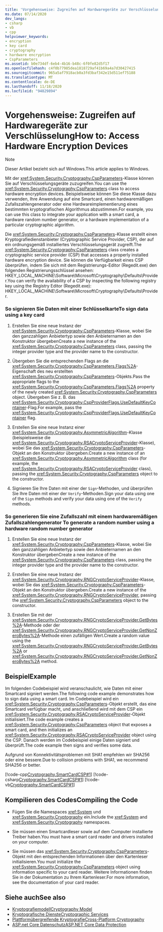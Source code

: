 ```yaml
---
title: 'Vorgehensweise: Zugreifen auf Hardwaregeräte zur Verschlüsselung'
ms.date: 07/14/2020
dev_langs:
- csharp
- vb
- cpp
helpviewer_keywords:
- encryption
- key card
- cryptography
- hardware encryption
- CspParameters
ms.assetid: b0e734df-6eb4-4b16-b48c-6f0fe82d5f17
ms.openlocfilehash: c4f0b77985dea1818729af41b69a4a7d30427415
ms.sourcegitcommit: 965a5af7918acb0a3fd3baf342e15d511ef75188
ms.translationtype: MT
ms.contentlocale: de-DE
ms.lasthandoff: 11/18/2020
ms.locfileid: "94829894"
---
```

# <a name="how-to-access-hardware-encryption-devices"></a><span data-ttu-id="d96d9-102">Vorgehensweise: Zugreifen auf Hardwaregeräte zur Verschlüsselung</span><span class="sxs-lookup"><span data-stu-id="d96d9-102">How to: Access Hardware Encryption Devices</span></span>

> [!NOTE]
> <span data-ttu-id="d96d9-103">Dieser Artikel bezieht sich auf Windows.</span><span class="sxs-lookup"><span data-stu-id="d96d9-103">This article applies to Windows.</span></span>

<span data-ttu-id="d96d9-104">Mit der <xref:System.Security.Cryptography.CspParameters>-Klasse können Sie auf Verschlüsselungsgeräte zuzugreifen.</span><span class="sxs-lookup"><span data-stu-id="d96d9-104">You can use the <xref:System.Security.Cryptography.CspParameters> class to access hardware encryption devices.</span></span> <span data-ttu-id="d96d9-105">Beispielsweise können Sie diese Klasse dazu verwenden, Ihre Anwendung auf eine Smartcard, einen hardwaremäßigen Zufallszahlengenerator oder eine Hardwareimplementierung eines bestimmten kryptografischen Algorithmus abzustimmen.</span><span class="sxs-lookup"><span data-stu-id="d96d9-105">For example, you can use this class to integrate your application with a smart card, a hardware random number generator, or a hardware implementation of a particular cryptographic algorithm.</span></span>  

<span data-ttu-id="d96d9-106">Die <xref:System.Security.Cryptography.CspParameters>-Klasse erstellt einen Kryptografiedienstanbieter (Cryptographic Service Provider, CSP), der auf ein ordnungsgemäß installiertes Verschlüsselungsgerät zugreift.</span><span class="sxs-lookup"><span data-stu-id="d96d9-106">The <xref:System.Security.Cryptography.CspParameters> class creates a cryptographic service provider (CSP) that accesses a properly installed hardware encryption device.</span></span>  <span data-ttu-id="d96d9-107">Sie können die Verfügbarkeit eines CSP überprüfen, indem Sie sich mit dem Registrierungs-Editor (Regedit.exe) den folgenden Registrierungsschlüssel ansehen: HKEY_LOCAL_MACHINE\Software\Microsoft\Cryptography\Defaults\Provider.</span><span class="sxs-lookup"><span data-stu-id="d96d9-107">You can verify the availability of a CSP by inspecting the following registry key using the Registry Editor (Regedit.exe):  HKEY_LOCAL_MACHINE\Software\Microsoft\Cryptography\Defaults\Provider.</span></span>  
  
### <a name="to-sign-data-using-a-key-card"></a><span data-ttu-id="d96d9-108">So signieren Sie Daten mit einer Schlüsselkarte</span><span class="sxs-lookup"><span data-stu-id="d96d9-108">To sign data using a key card</span></span>  
  
1. <span data-ttu-id="d96d9-109">Erstellen Sie eine neue Instanz der <xref:System.Security.Cryptography.CspParameters>-Klasse, wobei Sie den ganzzahligen Anbietertyp sowie den Anbieternamen an den Konstruktor übergeben</span><span class="sxs-lookup"><span data-stu-id="d96d9-109">Create a new instance of the <xref:System.Security.Cryptography.CspParameters> class, passing the integer provider type and the provider name to the constructor.</span></span>  
  
2. <span data-ttu-id="d96d9-110">Übergeben Sie die entsprechenden Flags an die <xref:System.Security.Cryptography.CspParameters.Flags%2A>-Eigenschaft des neu erstellten <xref:System.Security.Cryptography.CspParameters>-Objekts.</span><span class="sxs-lookup"><span data-stu-id="d96d9-110">Pass the appropriate flags to the <xref:System.Security.Cryptography.CspParameters.Flags%2A> property of the newly created <xref:System.Security.Cryptography.CspParameters> object.</span></span>  <span data-ttu-id="d96d9-111">Übergeben Sie z. B. das <xref:System.Security.Cryptography.CspProviderFlags.UseDefaultKeyContainer>-Flag.</span><span class="sxs-lookup"><span data-stu-id="d96d9-111">For example, pass the <xref:System.Security.Cryptography.CspProviderFlags.UseDefaultKeyContainer> flag.</span></span>  
  
3. <span data-ttu-id="d96d9-112">Erstellen Sie eine neue Instanz einer <xref:System.Security.Cryptography.AsymmetricAlgorithm>-Klasse (beispielsweise die <xref:System.Security.Cryptography.RSACryptoServiceProvider>-Klasse), wobei Sie das <xref:System.Security.Cryptography.CspParameters>-Objekt an den Konstruktor übergeben.</span><span class="sxs-lookup"><span data-stu-id="d96d9-112">Create a new instance of an <xref:System.Security.Cryptography.AsymmetricAlgorithm> class (for example, the <xref:System.Security.Cryptography.RSACryptoServiceProvider> class), passing the <xref:System.Security.Cryptography.CspParameters> object to the constructor.</span></span>  
  
4. <span data-ttu-id="d96d9-113">Signieren Sie Ihre Daten mit einer der `Sign`-Methoden, und überprüfen Sie Ihre Daten mit einer der `Verify`-Methoden.</span><span class="sxs-lookup"><span data-stu-id="d96d9-113">Sign your data using one of the `Sign` methods and verify your data using one of the `Verify` methods.</span></span>  
  
### <a name="to-generate-a-random-number-using-a-hardware-random-number-generator"></a><span data-ttu-id="d96d9-114">So generieren Sie eine Zufallszahl mit einem hardwaremäßigen Zufallszahlengenerator </span><span class="sxs-lookup"><span data-stu-id="d96d9-114">To generate a random number using a hardware random number generator</span></span>  
  
1. <span data-ttu-id="d96d9-115">Erstellen Sie eine neue Instanz der <xref:System.Security.Cryptography.CspParameters>-Klasse, wobei Sie den ganzzahligen Anbietertyp sowie den Anbieternamen an den Konstruktor übergeben</span><span class="sxs-lookup"><span data-stu-id="d96d9-115">Create a new instance of the <xref:System.Security.Cryptography.CspParameters> class, passing the integer provider type and the provider name to the constructor.</span></span>  
  
2. <span data-ttu-id="d96d9-116">Erstellen Sie eine neue Instanz der <xref:System.Security.Cryptography.RNGCryptoServiceProvider>-Klasse, wobei Sie das <xref:System.Security.Cryptography.CspParameters>-Objekt an den Konstruktor übergeben.</span><span class="sxs-lookup"><span data-stu-id="d96d9-116">Create a new instance of the <xref:System.Security.Cryptography.RNGCryptoServiceProvider>, passing the <xref:System.Security.Cryptography.CspParameters> object to the constructor.</span></span>  
  
3. <span data-ttu-id="d96d9-117">Erstellen Sie mit der <xref:System.Security.Cryptography.RNGCryptoServiceProvider.GetBytes%2A>-Methode oder der <xref:System.Security.Cryptography.RNGCryptoServiceProvider.GetNonZeroBytes%2A>-Methode einen zufälligen Wert.</span><span class="sxs-lookup"><span data-stu-id="d96d9-117">Create a random value using the <xref:System.Security.Cryptography.RNGCryptoServiceProvider.GetBytes%2A> or <xref:System.Security.Cryptography.RNGCryptoServiceProvider.GetNonZeroBytes%2A> method.</span></span>  
  
## <a name="example"></a><span data-ttu-id="d96d9-118">Beispiel</span><span class="sxs-lookup"><span data-stu-id="d96d9-118">Example</span></span>

<span data-ttu-id="d96d9-119">Im folgenden Codebeispiel wird veranschaulicht, wie Daten mit einer Smartcard signiert werden.</span><span class="sxs-lookup"><span data-stu-id="d96d9-119">The following code example demonstrates how to sign data using a smart card.</span></span>  <span data-ttu-id="d96d9-120">Im Codebeispiel wird ein <xref:System.Security.Cryptography.CspParameters>-Objekt erstellt, das eine Smartcard verfügbar macht, und anschließend wird mit dem CSP ein <xref:System.Security.Cryptography.RSACryptoServiceProvider>-Objekt initialisiert.</span><span class="sxs-lookup"><span data-stu-id="d96d9-120">The code example creates a <xref:System.Security.Cryptography.CspParameters> object that exposes a smart card, and then initializes an <xref:System.Security.Cryptography.RSACryptoServiceProvider> object using the CSP.</span></span>  <span data-ttu-id="d96d9-121">Danach werden im Codebeispiel einige Daten signiert und überprüft.</span><span class="sxs-lookup"><span data-stu-id="d96d9-121">The code example then signs and verifies some data.</span></span>  

<span data-ttu-id="d96d9-122">Aufgrund von Konnektivitätsproblemen mit SHA1 empfehlen wir SHA256 oder eine bessere.</span><span class="sxs-lookup"><span data-stu-id="d96d9-122">Due to collision problems with SHA1, we recommend SHA256 or better.</span></span>
  
[!code-cpp[Cryptography.SmartCardCSP#1](../../../samples/snippets/cpp/VS_Snippets_CLR/Cryptography.SmartCardCSP/CPP/Cryptography.SmartCardCSP.cpp#1)]
[!code-csharp[Cryptography.SmartCardCSP#1](../../../samples/snippets/csharp/VS_Snippets_CLR/Cryptography.SmartCardCSP/CS/example.cs#1)]
[!code-vb[Cryptography.SmartCardCSP#1](../../../samples/snippets/visualbasic/VS_Snippets_CLR/Cryptography.SmartCardCSP/VB/example.vb#1)]  
  
## <a name="compiling-the-code"></a><span data-ttu-id="d96d9-123">Kompilieren des Codes</span><span class="sxs-lookup"><span data-stu-id="d96d9-123">Compiling the Code</span></span>  
  
- <span data-ttu-id="d96d9-124">Fügen Sie die Namespaces <xref:System> und <xref:System.Security.Cryptography> ein.</span><span class="sxs-lookup"><span data-stu-id="d96d9-124">Include the <xref:System> and <xref:System.Security.Cryptography> namespaces.</span></span>  
  
- <span data-ttu-id="d96d9-125">Sie müssen einen Smartcardleser sowie auf dem Computer installierte Treiber haben.</span><span class="sxs-lookup"><span data-stu-id="d96d9-125">You must have a smart card reader and drivers installed on your computer.</span></span>  
  
- <span data-ttu-id="d96d9-126">Sie müssen das <xref:System.Security.Cryptography.CspParameters>-Objekt mit den entsprechenden Informationen über den Kartenleser initialisieren.</span><span class="sxs-lookup"><span data-stu-id="d96d9-126">You must initialize the <xref:System.Security.Cryptography.CspParameters> object using information specific to your card reader.</span></span>  <span data-ttu-id="d96d9-127">Weitere Informationen finden Sie in der Dokumentation zu Ihrem Kartenleser.</span><span class="sxs-lookup"><span data-stu-id="d96d9-127">For more information, see the documentation of your card reader.</span></span>

## <a name="see-also"></a><span data-ttu-id="d96d9-128">Siehe auch</span><span class="sxs-lookup"><span data-stu-id="d96d9-128">See also</span></span>

- [<span data-ttu-id="d96d9-129">Kryptografiemodell</span><span class="sxs-lookup"><span data-stu-id="d96d9-129">Cryptography Model</span></span>](cryptography-model.md)
- [<span data-ttu-id="d96d9-130">Kryptografische Dienste</span><span class="sxs-lookup"><span data-stu-id="d96d9-130">Cryptographic Services</span></span>](cryptographic-services.md)
- [<span data-ttu-id="d96d9-131">Plattformübergreifende Kryptografie</span><span class="sxs-lookup"><span data-stu-id="d96d9-131">Cross-Platform Cryptography</span></span>](cross-platform-cryptography.md)
- [<span data-ttu-id="d96d9-132">ASP.net Core Datenschutz</span><span class="sxs-lookup"><span data-stu-id="d96d9-132">ASP.NET Core Data Protection</span></span>](/aspnet/core/security/data-protection/introduction)
